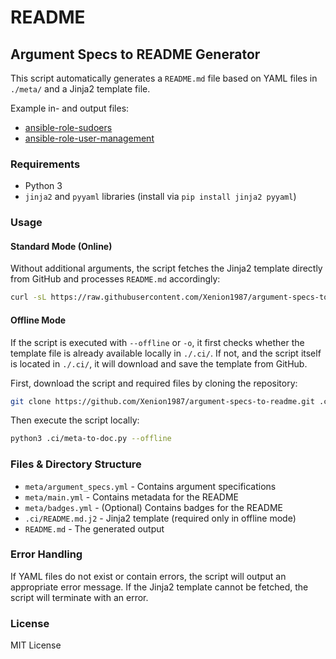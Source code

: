 # README

## Argument Specs to README Generator

This script automatically generates a `README.md` file based on YAML files in `./meta/` and a Jinja2 template file.

Example in- and output files:

 - [ansible-role-sudoers](https://github.com/Xenion1987/ansible-role-sudoers)
 - [ansible-role-user-management](https://github.com/Xenion1987/ansible-role-user-management)

### Requirements

- Python 3
- `jinja2` and `pyyaml` libraries (install via `pip install jinja2 pyyaml`)

### Usage

#### Standard Mode (Online)

Without additional arguments, the script fetches the Jinja2 template directly from GitHub and processes `README.md` accordingly:

```bash
curl -sL https://raw.githubusercontent.com/Xenion1987/argument-specs-to-readme/main/.ci/meta-to-doc.py | python3
```

#### Offline Mode

If the script is executed with `--offline` or `-o`, it first checks whether the template file is already available locally in `./.ci/`. If not, and the script itself is located in `./.ci/`, it will download and save the template from GitHub.

First, download the script and required files by cloning the repository:

```bash
git clone https://github.com/Xenion1987/argument-specs-to-readme.git .ci
```

Then execute the script locally:

```bash
python3 .ci/meta-to-doc.py --offline
```

### Files & Directory Structure

- `meta/argument_specs.yml` - Contains argument specifications
- `meta/main.yml` - Contains metadata for the README
- `meta/badges.yml` - (Optional) Contains badges for the README
- `.ci/README.md.j2` - Jinja2 template (required only in offline mode)
- `README.md` - The generated output

### Error Handling

If YAML files do not exist or contain errors, the script will output an appropriate error message. If the Jinja2 template cannot be fetched, the script will terminate with an error.

### License

MIT License
